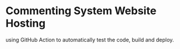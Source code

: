 # Commenting System Website Hosting
using GitHub Action to automatically test the code, build and deploy.
